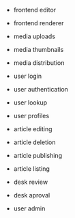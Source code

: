 
* frontend editor

* frontend renderer

* media uploads
* media thumbnails
* media distribution

* user login
* user authentication
* user lookup
* user profiles

* article editing
* article deletion
* article publishing
* article listing

* desk review
* desk aproval
* user admin
